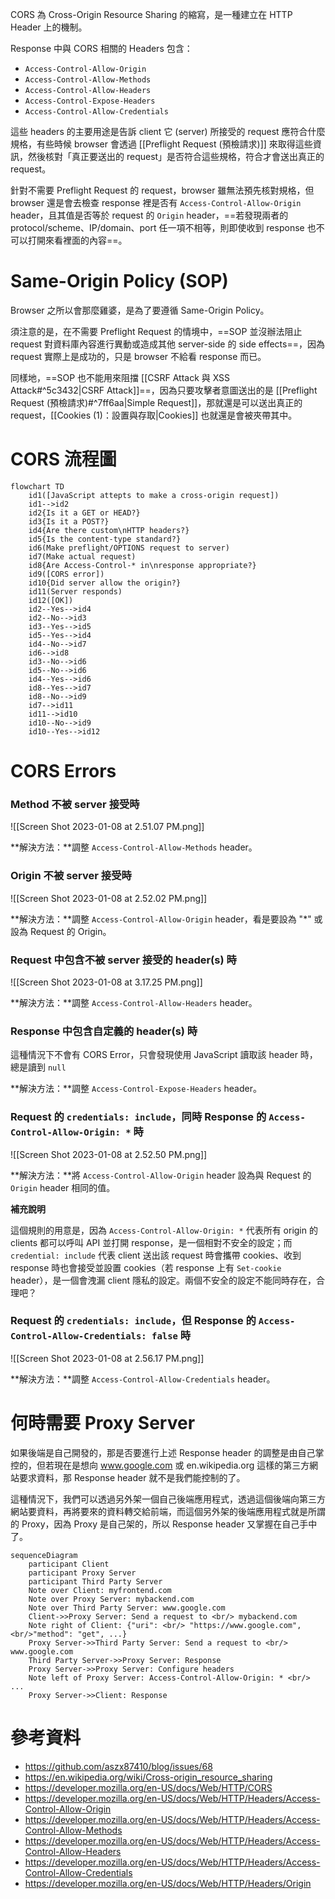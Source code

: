 CORS 為 Cross-Origin Resource Sharing 的縮寫，是一種建立在 HTTP Header 上的機制。

Response 中與 CORS 相關的 Headers 包含：

- `Access-Control-Allow-Origin`
- `Access-Control-Allow-Methods`
- `Access-Control-Allow-Headers`
- `Access-Control-Expose-Headers`
- `Access-Control-Allow-Credentials`

這些 headers 的主要用途是告訴 client 它 (server) 所接受的 request 應符合什麼規格，有些時候 browser 會透過 [[Preflight Request (預檢請求)]] 來取得這些資訊，然後核對「真正要送出的 request」是否符合這些規格，符合才會送出真正的 request。

針對不需要 Preflight Request 的 request，browser 雖無法預先核對規格，但 browser 還是會去檢查 response 裡是否有 `Access-Control-Allow-Origin`  header，且其值是否等於 request 的 `Origin` header，==若發現兩者的 protocol/scheme、IP/domain、port 任一項不相等，則即使收到 response 也不可以打開來看裡面的內容==。

# Same-Origin Policy (SOP)

Browser 之所以會那麼雞婆，是為了要遵循 Same-Origin Policy。

須注意的是，在不需要 Preflight Request 的情境中，==SOP 並沒辦法阻止 request 對資料庫內容進行異動或造成其他 server-side 的 side effects==，因為 request 實際上是成功的，只是 browser 不給看 response 而已。

同樣地，==SOP 也不能用來阻擋 [[CSRF Attack 與 XSS Attack#^5c3432|CSRF Attack]]==，因為只要攻擊者意圖送出的是 [[Preflight Request (預檢請求)#^7ff6aa|Simple Request]]，那就還是可以送出真正的 request，[[Cookies (1)：設置與存取|Cookies]] 也就還是會被夾帶其中。

# CORS 流程圖

```mermaid
flowchart TD
    id1([JavaScript attepts to make a cross-origin request])
    id1-->id2
    id2{Is it a GET or HEAD?}
    id3{Is it a POST?}
    id4{Are there custom\nHTTP headers?}
    id5{Is the content-type standard?}
    id6(Make preflight/OPTIONS request to server)
    id7(Make actual request)
    id8{Are Access-Control-* in\nresponse appropriate?}
    id9([CORS error])
    id10{Did server allow the origin?}
    id11(Server responds)
    id12([OK])
    id2--Yes-->id4
    id2--No-->id3
    id3--Yes-->id5
    id5--Yes-->id4
    id4--No-->id7
    id6-->id8
    id3--No-->id6
    id5--No-->id6
    id4--Yes-->id6
    id8--Yes-->id7
    id8--No-->id9
    id7-->id11
    id11-->id10
    id10--No-->id9
    id10--Yes-->id12
```

# CORS Errors

### Method 不被 server 接受時

![[Screen Shot 2023-01-08 at 2.51.07 PM.png]]

**解決方法：**調整 `Access-Control-Allow-Methods` header。

### Origin 不被 server 接受時

![[Screen Shot 2023-01-08 at 2.52.02 PM.png]]

**解決方法：**調整 `Access-Control-Allow-Origin` header，看是要設為 "\*" 或設為 Request 的 Origin。

### Request 中包含不被 server 接受的 header(s) 時

![[Screen Shot 2023-01-08 at 3.17.25 PM.png]]

**解決方法：**調整 `Access-Control-Allow-Headers` header。

### Response 中包含自定義的 header(s) 時

這種情況下不會有 CORS Error，只會發現使用 JavaScript 讀取該 header 時，總是讀到 `null`

**解決方法：**調整 `Access-Control-Expose-Headers` header。

### Request 的 `credentials: include`，同時 Response 的 `Access-Control-Allow-Origin: *` 時

![[Screen Shot 2023-01-08 at 2.52.50 PM.png]]

**解決方法：**將 `Access-Control-Allow-Origin` header 設為與 Request 的 `Origin` header 相同的值。

**補充說明**

這個規則的用意是，因為 `Access-Control-Allow-Origin: *` 代表所有 origin 的 clients 都可以呼叫 API 並打開 response，是一個相對不安全的設定；而 `credential: include` 代表 client 送出該 request 時會攜帶 cookies、收到 response 時也會接受並設置 cookies（若 response 上有 `Set-cookie` header），是一個會洩漏 client 隱私的設定。兩個不安全的設定不能同時存在，合理吧？

### Request 的 `credentials: include`，但 Response 的 `Access-Control-Allow-Credentials: false` 時

![[Screen Shot 2023-01-08 at 2.56.17 PM.png]]

**解決方法：**調整 `Access-Control-Allow-Credentials` header。

# 何時需要 Proxy Server

如果後端是自己開發的，那是否要進行上述 Response header 的調整是由自己掌控的，但若現在是想向 www.google.com 或 en.wikipedia.org 這樣的第三方網站要求資料，那 Response header 就不是我們能控制的了。

這種情況下，我們可以透過另外架一個自己後端應用程式，透過這個後端向第三方網站要資料，再將要來的資料轉交給前端，而這個另外架的後端應用程式就是所謂的 Proxy，因為 Proxy 是自己架的，所以 Response header 又掌握在自己手中了。

```mermaid
sequenceDiagram
    participant Client
    participant Proxy Server
    participant Third Party Server
    Note over Client: myfrontend.com
    Note over Proxy Server: mybackend.com
    Note over Third Party Server: www.google.com
    Client->>Proxy Server: Send a request to <br/> mybackend.com
    Note right of Client: {"uri": <br/> "https://www.google.com", <br/>"method": "get", ...}
    Proxy Server->>Third Party Server: Send a request to <br/> www.google.com
    Third Party Server->>Proxy Server: Response
    Proxy Server->>Proxy Server: Configure headers
    Note left of Proxy Server: Access-Control-Allow-Origin: * <br/> ...
    Proxy Server->>Client: Response
```

# 參考資料

- <https://github.com/aszx87410/blog/issues/68>
- <https://en.wikipedia.org/wiki/Cross-origin_resource_sharing>
- <https://developer.mozilla.org/en-US/docs/Web/HTTP/CORS>
- <https://developer.mozilla.org/en-US/docs/Web/HTTP/Headers/Access-Control-Allow-Origin>
- <https://developer.mozilla.org/en-US/docs/Web/HTTP/Headers/Access-Control-Allow-Methods>
- <https://developer.mozilla.org/en-US/docs/Web/HTTP/Headers/Access-Control-Allow-Headers>
- <https://developer.mozilla.org/en-US/docs/Web/HTTP/Headers/Access-Control-Allow-Credentials>
- <https://developer.mozilla.org/en-US/docs/Web/HTTP/Headers/Origin>
